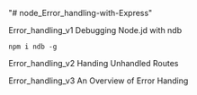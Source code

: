 "# node_Error_handling-with-Express" 

Error_handling_v1
Debugging Node.jd with ndb

```
npm i ndb -g
```

Error_handling_v2
Handing Unhandled Routes

Error_handling_v3
An Overview of Error Handing